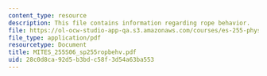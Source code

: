 ```yaml
---
content_type: resource
description: This file contains information regarding rope behavior.
file: https://ol-ocw-studio-app-qa.s3.amazonaws.com/courses/es-255-physics-of-rock-climbing-spring-2006/28c0d8ca92d5b3bdc58f3d54a63ba553_MITES_255S06_sp255ropbehv.pdf
file_type: application/pdf
resourcetype: Document
title: MITES_255S06_sp255ropbehv.pdf
uid: 28c0d8ca-92d5-b3bd-c58f-3d54a63ba553
---
```

